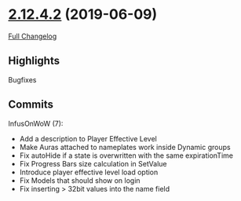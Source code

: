 # [2.12.4.2](https://github.com/WeakAuras/WeakAuras2/tree/2.12.4.2) (2019-06-09)

[Full Changelog](https://github.com/WeakAuras/WeakAuras2/compare/2.12.4.1...2.12.4.2)

## Highlights

 Bugfixes 

## Commits

InfusOnWoW (7):

- Add a description to Player Effective Level
- Make Auras attached to nameplates work inside Dynamic groups
- Fix autoHide if a state is overwritten with the same expirationTime
- Fix Progress Bars size calculation in SetValue
- Introduce player effective level load option
- Fix Models that should show on login
- Fix inserting > 32bit values into the name field


